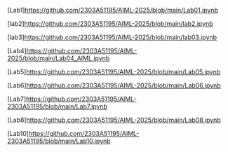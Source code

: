 [Lab1]https://github.com/2303A51195/AIML-2025/blob/main/Lab01.ipynb

[lab2]https://github.com/2303A51195/AIML-2025/blob/main/lab2.ipynb  

[lab3]https://github.com/2303A51195/AIML-2025/blob/main/lab03.ipynb

[Lab4]https://github.com/2303A51195/AIML-2025/blob/main/Lab04_AIML.ipynb

[Lab5]https://github.com/2303A51195/AIML-2025/blob/main/Lab05.ipynb

[Lab6]https://github.com/2303A51195/AIML-2025/blob/main/Lab06.ipynb

[Lab7]https://github.com/2303A51195/AIML-2303A51195/blob/main/Lab7.ipynb

[Lab8]https://github.com/2303A51195/AIML-2025/blob/main/Lab08.ipynb

[Lab10]https://github.com/2303A51195/AIML-2303A51195/blob/main/Lab10.ipynb



